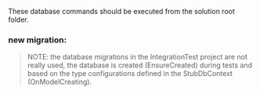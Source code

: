 ﻿These database commands should be executed from the solution root folder.

### new migration:

> NOTE: the database migrations in the IntegrationTest project are not really used, the database is
> created (EnsureCreated) during tests and based on the type configurations defined in the
> StubDbContext (OnModelCreating).
